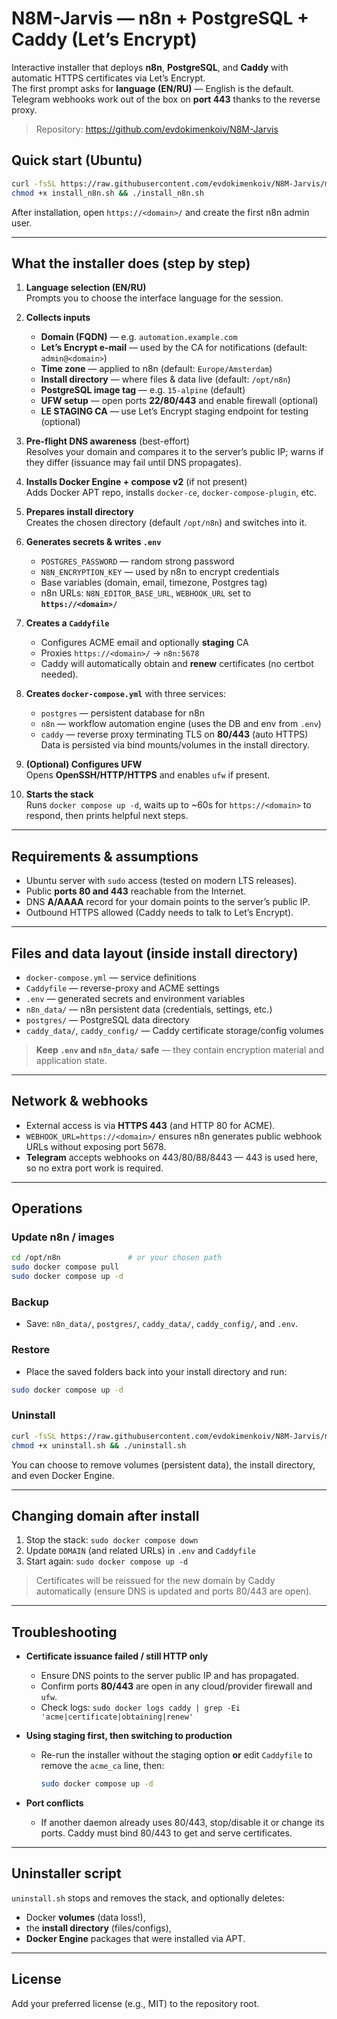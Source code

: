 # N8M-Jarvis — n8n + PostgreSQL + Caddy (Let’s Encrypt)

Interactive installer that deploys **n8n**, **PostgreSQL**, and **Caddy** with automatic HTTPS certificates via Let’s Encrypt.  
The first prompt asks for **language (EN/RU)** — English is the default. Telegram webhooks work out of the box on **port 443** thanks to the reverse proxy.

> Repository: https://github.com/evdokimenkoiv/N8M-Jarvis

## Quick start (Ubuntu)
```bash
curl -fsSL https://raw.githubusercontent.com/evdokimenkoiv/N8M-Jarvis/main/install_n8n.sh -o install_n8n.sh
chmod +x install_n8n.sh && ./install_n8n.sh
```

After installation, open `https://<domain>/` and create the first n8n admin user.

---

## What the installer does (step by step)

1. **Language selection (EN/RU)**  
   Prompts you to choose the interface language for the session.

2. **Collects inputs**  
   - **Domain (FQDN)** — e.g. `automation.example.com`  
   - **Let’s Encrypt e‑mail** — used by the CA for notifications (default: `admin@<domain>`)  
   - **Time zone** — applied to n8n (default: `Europe/Amsterdam`)  
   - **Install directory** — where files & data live (default: `/opt/n8n`)  
   - **PostgreSQL image tag** — e.g. `15-alpine` (default)  
   - **UFW setup** — open ports **22/80/443** and enable firewall (optional)  
   - **LE STAGING CA** — use Let’s Encrypt staging endpoint for testing (optional)

3. **Pre-flight DNS awareness** (best-effort)  
   Resolves your domain and compares it to the server’s public IP; warns if they differ (issuance may fail until DNS propagates).

4. **Installs Docker Engine + compose v2** (if not present)  
   Adds Docker APT repo, installs `docker-ce`, `docker-compose-plugin`, etc.

5. **Prepares install directory**  
   Creates the chosen directory (default `/opt/n8n`) and switches into it.

6. **Generates secrets & writes `.env`**  
   - `POSTGRES_PASSWORD` — random strong password  
   - `N8N_ENCRYPTION_KEY` — used by n8n to encrypt credentials  
   - Base variables (domain, email, timezone, Postgres tag)  
   - n8n URLs: `N8N_EDITOR_BASE_URL`, `WEBHOOK_URL` set to **`https://<domain>/`**

7. **Creates a `Caddyfile`**  
   - Configures ACME email and optionally **staging** CA  
   - Proxies `https://<domain>/` → `n8n:5678`  
   - Caddy will automatically obtain and **renew** certificates (no certbot needed).

8. **Creates `docker-compose.yml`** with three services:  
   - `postgres` — persistent database for n8n  
   - `n8n` — workflow automation engine (uses the DB and env from `.env`)  
   - `caddy` — reverse proxy terminating TLS on **80/443** (auto HTTPS)  
   Data is persisted via bind mounts/volumes in the install directory.

9. **(Optional) Configures UFW**  
   Opens **OpenSSH/HTTP/HTTPS** and enables `ufw` if present.

10. **Starts the stack**  
    Runs `docker compose up -d`, waits up to ~60s for `https://<domain>` to respond, then prints helpful next steps.

---

## Requirements & assumptions

- Ubuntu server with `sudo` access (tested on modern LTS releases).  
- Public **ports 80 and 443** reachable from the Internet.  
- DNS **A/AAAA** record for your domain points to the server’s public IP.  
- Outbound HTTPS allowed (Caddy needs to talk to Let’s Encrypt).

---

## Files and data layout (inside install directory)

- `docker-compose.yml` — service definitions  
- `Caddyfile` — reverse-proxy and ACME settings  
- `.env` — generated secrets and environment variables  
- `n8n_data/` — n8n persistent data (credentials, settings, etc.)  
- `postgres/` — PostgreSQL data directory  
- `caddy_data/`, `caddy_config/` — Caddy certificate storage/config volumes

> **Keep `.env` and `n8n_data/` safe** — they contain encryption material and application state.

---

## Network & webhooks

- External access is via **HTTPS 443** (and HTTP 80 for ACME).  
- `WEBHOOK_URL=https://<domain>/` ensures n8n generates public webhook URLs without exposing port 5678.  
- **Telegram** accepts webhooks on 443/80/88/8443 — 443 is used here, so no extra port work is required.

---

## Operations

### Update n8n / images
```bash
cd /opt/n8n               # or your chosen path
sudo docker compose pull
sudo docker compose up -d
```

### Backup
- Save: `n8n_data/`, `postgres/`, `caddy_data/`, `caddy_config/`, and `.env`.

### Restore
- Place the saved folders back into your install directory and run:
```bash
sudo docker compose up -d
```

### Uninstall
```bash
curl -fsSL https://raw.githubusercontent.com/evdokimenkoiv/N8M-Jarvis/main/uninstall.sh -o uninstall.sh
chmod +x uninstall.sh && ./uninstall.sh
```
You can choose to remove volumes (persistent data), the install directory, and even Docker Engine.

---

## Changing domain after install

1. Stop the stack: `sudo docker compose down`  
2. Update `DOMAIN` (and related URLs) in `.env` and `Caddyfile`  
3. Start again: `sudo docker compose up -d`

> Certificates will be reissued for the new domain by Caddy automatically (ensure DNS is updated and ports 80/443 are open).

---

## Troubleshooting

- **Certificate issuance failed / still HTTP only**  
  - Ensure DNS points to the server public IP and has propagated.  
  - Confirm ports **80/443** are open in any cloud/provider firewall and `ufw`.  
  - Check logs: `sudo docker logs caddy | grep -Ei 'acme|certificate|obtaining|renew'`

- **Using staging first, then switching to production**  
  - Re-run the installer without the staging option **or** edit `Caddyfile` to remove the `acme_ca` line, then:  
    ```bash
    sudo docker compose up -d
    ```

- **Port conflicts**  
  - If another daemon already uses 80/443, stop/disable it or change its ports. Caddy must bind 80/443 to get and serve certificates.

---

## Uninstaller script

`uninstall.sh` stops and removes the stack, and optionally deletes:  
- Docker **volumes** (data loss!),  
- the **install directory** (files/configs),  
- **Docker Engine** packages that were installed via APT.

---

## License

Add your preferred license (e.g., MIT) to the repository root.
